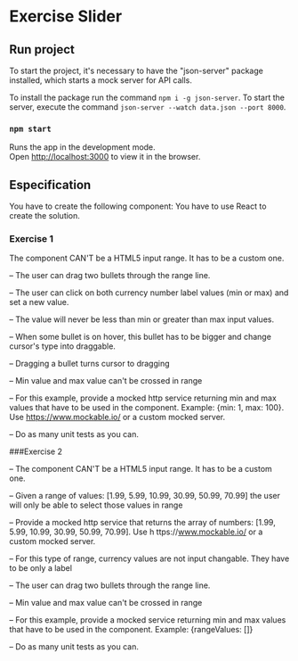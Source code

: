 # Exercise Slider


## Run project

To start the project, it's necessary to have the "json-server" package installed, which starts a mock server for API calls.

To install the package run the command `npm i -g json-server`. 
To start the server, execute the command `json-server --watch data.json --port 8000`.


### `npm start`

Runs the app in the development mode.\
Open [http://localhost:3000](http://localhost:3000) to view it in the browser.

## Especification
You have to create the following component: <Range />
You have to use React to create the solution.

 ### Exercise 1

 The component CAN'T be a HTML5 input range. It has to be a custom one.
 
– The user can drag two bullets through the range line.

– The user can click on both currency number label values (min or max) and set a
new value.

– The value will never be less than min or greater than max input values.

– When some bullet is on hover, this bullet has to be bigger and change cursor's type
into draggable.

– Dragging a bullet turns cursor to dragging

– Min value and max value can't be crossed in range

– For this example, provide a mocked http service returning min and max values
that have to be used in the component. Example: {min: 1, max: 100}. Use
https://www.mockable.io/ or a custom mocked
server.

– Do as many unit tests as you can.

###Exercise 2

– The component CAN'T be a HTML5 input range. It has to be a custom one.

– Given a range of values: [1.99, 5.99, 10.99, 30.99, 50.99, 70.99] the user will only
be able to select those values in range

– Provide a mocked http service that returns the array of numbers: [1.99, 5.99,
10.99, 30.99, 50.99, 70.99]. Use h ttps://www.mockable.io/ or a custom mocked
server.

– For this type of range, currency values are not input changable. They have to be
only a label

– The user can drag two bullets through the range line.

– Min value and max value can't be crossed in range

– For this example, provide a mocked service returning min and max values that
have to be used in the component. Example: {rangeValues: []}

– Do as many unit tests as you can.
